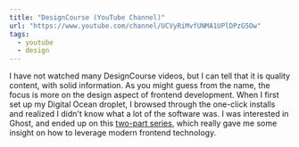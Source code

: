 ```yaml
---
title: "DesignCourse (YouTube Channel)"
url: "https://www.youtube.com/channel/UCVyRiMvfUNMA1UPlDPzG5Ow"
tags:
  - youtube
  - design
---
```


I have not watched many DesignCourse videos, but I can tell that it is quality content, with solid information. As you might guess from the name, the focus is more on the design aspect of frontend development. When I first set up my Digital Ocean droplet, I browsed through the one-click installs and realized I didn't know what a lot of the software was. I was interested in Ghost, and ended up on this [two-part series](https://www.youtube.com/watch?v=PE1rGl1HKr4), which really gave me some insight on how to leverage modern frontend technology.
